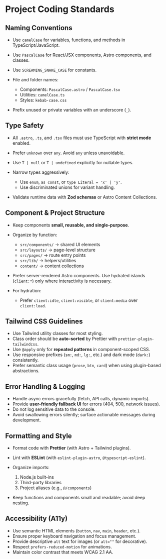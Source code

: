 # Project Coding Standards

## Naming Conventions

- Use `camelCase` for variables, functions, and methods in TypeScript/JavaScript.
- Use `PascalCase` for React/JSX components, Astro components, and classes.
- Use `SCREAMING_SNAKE_CASE` for constants.
- File and folder names:
  - Components: `PascalCase.astro` / `PascalCase.tsx`
  - Utilities: `camelCase.ts`
  - Styles: `kebab-case.css`

- Prefix unused or private variables with an underscore (`_`).

## Type Safety

- All `.astro`, `.ts`, and `.tsx` files must use TypeScript with **strict mode** enabled.
- Prefer `unknown` over `any`. Avoid `any` unless unavoidable.
- Use `T | null` or `T | undefined` explicitly for nullable types.
- Narrow types aggressively:
  - Use `enum`, `as const`, or `type Literal = 'x' | 'y'`.
  - Use discriminated unions for variant handling.

- Validate runtime data with **Zod schemas** or Astro Content Collections.

## Component & Project Structure

- Keep components **small, reusable, and single-purpose**.
- Organize by function:
  - `src/components/` → shared UI elements
  - `src/layouts/` → page-level structure
  - `src/pages/` → route entry points
  - `src/lib/` → helpers/utilities
  - `content/` → content collections

- Prefer server-rendered Astro components. Use hydrated islands (`client:*`) only where interactivity is necessary.
- For hydration:
  - Prefer `client:idle`, `client:visible`, or `client:media` over `client:load`.

## Tailwind CSS Guidelines

- Use Tailwind utility classes for most styling.
- Class order should be **auto-sorted** by Prettier with `prettier-plugin-tailwindcss`.
- Use `@apply` only for **repeated patterns** in component-scoped CSS.
- Use responsive prefixes (`sm:`, `md:`, `lg:`, etc.) and dark mode (`dark:`) consistently.
- Prefer semantic class usage (`prose`, `btn`, `card`) when using plugin-based abstractions.

## Error Handling & Logging

- Handle async errors gracefully (fetch, API calls, dynamic imports).
- Provide **user-friendly fallback UI** for errors (404, 500, network issues).
- Do not log sensitive data to the console.
- Avoid swallowing errors silently; surface actionable messages during development.

## Formatting and Style

- Format code with **Prettier** (with Astro + Tailwind plugins).
- Lint with **ESLint** (with `eslint-plugin-astro`, `@typescript-eslint`).
- Organize imports:
  1. Node.js built-ins
  2. Third-party libraries
  3. Project aliases (e.g., `@/components`)

- Keep functions and components small and readable; avoid deep nesting.

## Accessibility (A11y)

- Use semantic HTML elements (`button`, `nav`, `main`, `header`, etc.).
- Ensure proper keyboard navigation and focus management.
- Provide descriptive `alt` text for images (or `alt=""` for decorative).
- Respect `prefers-reduced-motion` for animations.
- Maintain color contrast that meets WCAG 2.1 AA.
